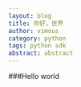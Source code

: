```yaml
---
layout: blog
title: 你好，世界
author: vimous
category: python
tags: python sdk
abstract: abstract
---
```


###Hello world
